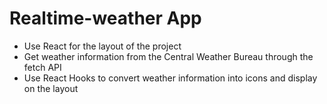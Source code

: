 # Realtime-weather App
* Use React for the layout of the project
* Get weather information from the Central Weather Bureau through the fetch API
* Use React Hooks to convert weather information into icons and display on the layout
